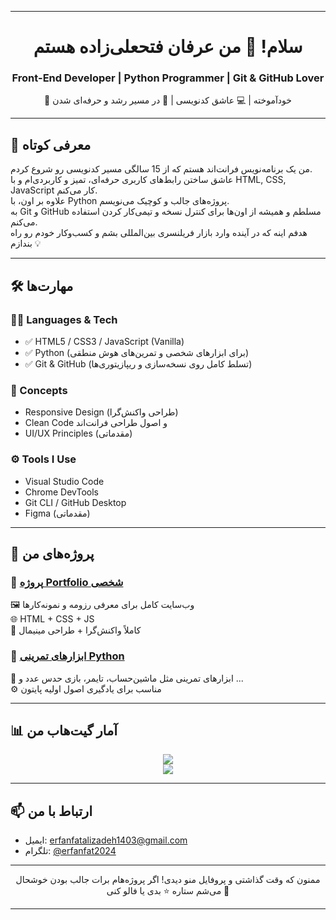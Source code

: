 
---

<!-- Greeting Banner -->
<h1 align="center">سلام! 👋 من عرفان فتحعلی‌زاده هستم</h1>
<h3 align="center">Front-End Developer | Python Programmer | Git & GitHub Lover</h3>

<p align="center">
🧠 خودآموخته | 💻 عاشق کدنویسی | 🚀 در مسیر رشد و حرفه‌ای شدن  
</p>

---

## 🧾 معرفی کوتاه

من یک برنامه‌نویس فرانت‌اند هستم که از 15 سالگی مسیر کدنویسی رو شروع کردم.  
عاشق ساختن رابط‌های کاربری حرفه‌ای، تمیز و کاربردی‌ام و با HTML, CSS, JavaScript کار می‌کنم.  
علاوه بر اون، با Python پروژه‌های جالب و کوچیک می‌نویسم.  
به Git و GitHub مسلطم و همیشه از اون‌ها برای کنترل نسخه و تیمی‌کار کردن استفاده می‌کنم.  
هدفم اینه که در آینده وارد بازار فریلنسری بین‌المللی بشم و کسب‌وکار خودم رو راه بندازم 💡

---

## 🛠️ مهارت‌ها

### 🧑‍💻 Languages & Tech

- ✅ HTML5 / CSS3 / JavaScript (Vanilla)
- ✅ Python (برای ابزارهای شخصی و تمرین‌های هوش منطقی)
- ✅ Git & GitHub (تسلط کامل روی نسخه‌سازی و ریپازیتوری‌ها)

### 🎯 Concepts

- Responsive Design (طراحی واکنش‌گرا)
- Clean Code و اصول طراحی فرانت‌اند
- UI/UX Principles (مقدماتی)

### ⚙ Tools I Use

- Visual Studio Code
- Chrome DevTools
- Git CLI / GitHub Desktop
- Figma (مقدماتی)

---

## 💼 پروژه‌های من

### 🔹 [پروژه Portfolio شخصی](https://github.com/erfanfat2008/my_resome)
🖼 وب‌سایت کامل برای معرفی رزومه و نمونه‌کارها  
🌐 HTML + CSS + JS  
📱 کاملاً واکنش‌گرا + طراحی مینیمال



### 🔹 [ابزارهای تمرینی Python](https://github.com/ErfanFatalizadeh/python-tools)
🐍 ابزارهای تمرینی مثل ماشین‌حساب، تایمر، بازی حدس عدد و ...  
⚙ مناسب برای یادگیری اصول اولیه پایتون

---

## 📊 آمار گیت‌هاب من

<p align="center">
  <img src="https://github-readme-stats.vercel.app/api?username=erfanfat2008&show_icons=true&theme=radical" />
  <br />
  <img src="https://github-readme-stats.vercel.app/api/top-langs/?username=erfanfat2008&layout=compact&theme=radical" />
</p>

---

## 📫 ارتباط با من

- ایمیل: erfanfatalizadeh1403@gmail.com
- تلگرام: [@erfanfat2024](https://t.me/erfanfat2024)  


---

<p align="center">
  ممنون که وقت گذاشتی و پروفایل منو دیدی!  
  اگر پروژه‌هام برات جالب بودن خوشحال می‌شم ستاره ⭐ بدی یا فالو کنی 🙏  
</p>

---


